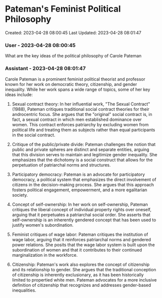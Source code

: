 # Pateman's Feminist Political Philosophy

Created: 2023-04-28 08:00:45
Last Updated: 2023-04-28 08:01:47

### User - 2023-04-28 08:00:45

What are the key ideas of the political philosophy of Carole Pateman

### Assistant - 2023-04-28 08:01:47

Carole Pateman is a prominent feminist political theorist and professor known for her work on democratic theory, citizenship, and gender inequality. While her work spans a wide range of topics, some of her key ideas include:

1. Sexual contract theory: In her influential work, "The Sexual Contract" (1988), Pateman critiques traditional social contract theories for their androcentric focus. She argues that the "original" social contract is, in fact, a sexual contract in which men established dominance over women. This contract enforces patriarchy by excluding women from political life and treating them as subjects rather than equal participants in the social contract.

2. Critique of the public/private divide: Pateman challenges the notion that public and private spheres are distinct and separate entities, arguing that this division serves to maintain and legitimize gender inequality. She emphasizes that the dichotomy is a social construct that allows for the perpetuation of patriarchal norms and structures.

3. Participatory democracy: Pateman is an advocate for participatory democracy, a political system that emphasizes the direct involvement of citizens in the decision-making process. She argues that this approach fosters political engagement, empowerment, and a more egalitarian society.

4. Concept of self-ownership: In her work on self-ownership, Pateman critiques the liberal concept of individual property rights over oneself, arguing that it perpetuates a patriarchal social order. She asserts that self-ownership is an inherently gendered concept that has been used to justify women's subordination.

5. Feminist critiques of wage labor: Pateman critiques the institution of wage labor, arguing that it reinforces patriarchal norms and gendered power relations. She posits that the wage labor system is built upon the subordination of women and that it contributes to their continued marginalization in the workforce.

6. Citizenship: Pateman's work also explores the concept of citizenship and its relationship to gender. She argues that the traditional conception of citizenship is inherently exclusionary, as it has been historically limited to propertied white men. Pateman advocates for a more inclusive definition of citizenship that recognizes and addresses gender-based inequalities.

